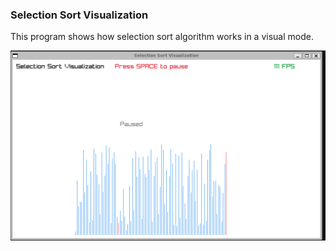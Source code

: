 ### Selection Sort Visualization

This program shows how selection sort algorithm works in a visual mode.

![](SelectionSort.gif)  